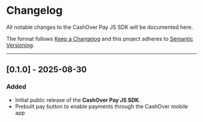 # Changelog

All notable changes to the CashOver Pay JS SDK will be documented here.

The format follows [Keep a Changelog](https://keepachangelog.com/en/1.0.0/) and this project adheres to [Semantic Versioning](https://semver.org/spec/v2.0.0.html).

---

## [0.1.0] - 2025-08-30

### Added

- Initial public release of the **CashOver Pay JS SDK**.
- Prebuilt pay button to enable payments through the CashOver mobile app
